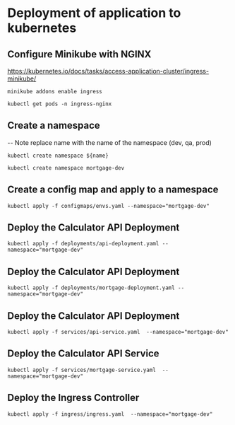 # Deployment of application to kubernetes

## Configure Minikube with NGINX
https://kubernetes.io/docs/tasks/access-application-cluster/ingress-minikube/
```
minikube addons enable ingress
```

```
kubectl get pods -n ingress-nginx
```

## Create a namespace

-- Note replace name with the name of the namespace (dev, qa, prod)
```
kubectl create namespace ${name}

```

```
kubectl create namespace mortgage-dev
```

## Create a config map and apply to a namespace

```
kubectl apply -f configmaps/envs.yaml --namespace="mortgage-dev"
```

## Deploy the Calculator API Deployment
```
kubectl apply -f deployments/api-deployment.yaml --namespace="mortgage-dev"
```

## Deploy the Calculator API Deployment
```
kubectl apply -f deployments/mortgage-deployment.yaml --namespace="mortgage-dev"
```

## Deploy the Calculator API Deployment
```
kubectl apply -f services/api-service.yaml  --namespace="mortgage-dev"
```

## Deploy the Calculator API Service
```
kubectl apply -f services/mortgage-service.yaml  --namespace="mortgage-dev"
```

## Deploy the Ingress Controller
```
kubectl apply -f ingress/ingress.yaml  --namespace="mortgage-dev"
```